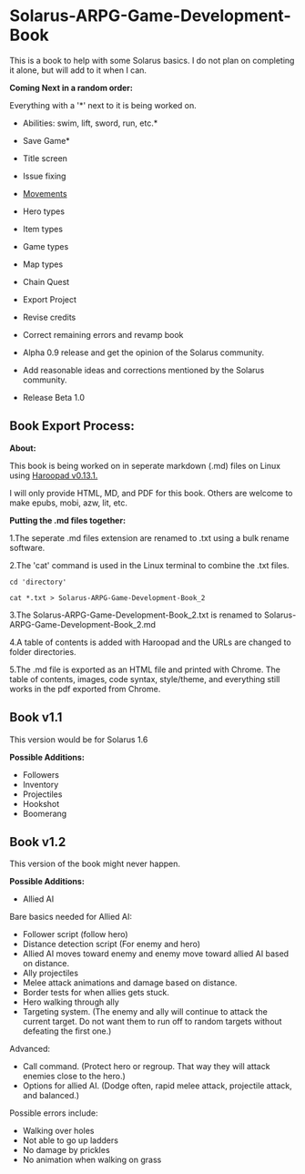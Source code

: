 # Solarus-ARPG-Game-Development-Book
This is a book to help with some Solarus basics. I do not plan on completing it alone, but will add to it when I can.

**Coming Next in a random order:**

Everything with a '*' next to it is being worked on.

- Abilities: swim, lift, sword, run, etc.*

- Save Game*

- Title screen

- Issue fixing

- [Movements](https://github.com/Zefk/Solarus-ARPG-Game-Development-Book_2/issues/6)

- Hero types

- Item types

- Game types

- Map types

- Chain Quest

- Export Project

- Revise credits

- Correct remaining errors and revamp book

- Alpha 0.9 release and get the opinion of the Solarus community.

- Add reasonable ideas and corrections mentioned by the Solarus community.

- Release Beta 1.0

## Book Export Process:

**About:**

This book is being worked on in seperate markdown (.md) files on Linux using [Haroopad v0.13.1.](http://pad.haroopress.com/user.html)

I will only provide HTML, MD, and PDF for this book. Others are welcome to make epubs, mobi, azw, lit, etc.

**Putting the .md files together:**

1.The seperate .md files extension are renamed to .txt using a bulk rename software. 

2.The 'cat' command is used in the Linux terminal to combine the .txt files.

`cd 'directory'`

`cat *.txt > Solarus-ARPG-Game-Development-Book_2`

3.The Solarus-ARPG-Game-Development-Book_2.txt is renamed to Solarus-ARPG-Game-Development-Book_2.md

4.A table of contents is added with Haroopad and the URLs are changed to folder directories.

5.The .md file is exported as an HTML file and printed with Chrome. The table of contents, images, code syntax, style/theme, and everything still works in the pdf exported from Chrome.


## Book v1.1

This version would be for Solarus 1.6

**Possible Additions:**
- Followers
- Inventory
- Projectiles
- Hookshot
- Boomerang

## Book v1.2

This version of the book might never happen.

**Possible Additions:**
- Allied AI

Bare basics needed for Allied AI:
- Follower script (follow hero)
- Distance detection script (For enemy and hero)
- Allied AI moves toward enemy and enemy move toward allied AI based on distance.
- Ally projectiles
- Melee attack animations and damage based on distance.
- Border tests for when allies gets stuck.
- Hero walking through ally
- Targeting system. (The enemy and ally will continue to attack the current target. Do not want them to run off to random targets without defeating the first one.)

Advanced:
- Call command. (Protect hero or regroup. That way they will attack enemies close to the hero.)
- Options for allied AI. (Dodge often, rapid melee attack, projectile attack, and balanced.)

Possible errors include:
- Walking over holes
- Not able to go up ladders
- No damage by prickles
- No animation when walking on grass
